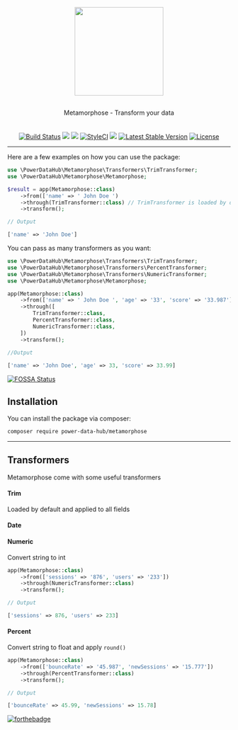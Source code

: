 <p align="center">
    <img width="200" src="https://i.pinimg.com/originals/e0/77/ec/e077ec8846b6cebb114bac4eb63d374e.png">
</p>
<p align="center" style="margin: 30px 0 35px;">Metamorphose - Transform your data</p>
<p align="center">
  <a href='https://semaphoreci.com/edbizarro/metamorphose'> <img src='https://semaphoreci.com/api/v1/edbizarro/metamorphose/branches/master/badge.svg' alt='Build Status'></a>
  <a href="https://codeclimate.com/github/edbizarro/metamorphose/test_coverage"><img src="https://api.codeclimate.com/v1/badges/25524f733a23fb514c5c/test_coverage" /></a>
<a href="https://app.fossa.io/projects/git%2Bgithub.com%2Fedbizarro%2Fmetamorphose?ref=badge_shield" alt="FOSSA Status"><img src="https://app.fossa.io/api/projects/git%2Bgithub.com%2Fedbizarro%2Fmetamorphose.svg?type=shield"/></a>
  <a href="https://styleci.io/repos/129276226"><img src="https://styleci.io/repos/129276226/shield?branch=master" alt="StyleCI"></a>  
  <a href="https://codeclimate.com/github/edbizarro/metamorphose/maintainability"><img src="https://api.codeclimate.com/v1/badges/25524f733a23fb514c5c/maintainability" /></a>
  <a href="https://packagist.org/packages/power-data-hub/metamorphose"><img src="https://poser.pugx.org/power-data-hub/metamorphose/v/stable.svg" alt="Latest Stable Version"></a>
  <a href="https://packagist.org/packages/power-data-hub/metamorphose"><img src="https://poser.pugx.org/power-data-hub/metamorphose/license.svg" alt="License"></a>
</p>

---

Here are a few examples on how you can use the package:

```php
use \PowerDataHub\Metamorphose\Transformers\TrimTransformer;
use \PowerDataHub\Metamorphose\Metamorphose;

$result = app(Metamorphose::class)
    ->from(['name' => ' John Doe ')
    ->through(TrimTransformer::class) // TrimTransformer is loaded by default, you can safely omit this line
    ->transform();

// Output

['name' => 'John Doe']
```

You can pass as many transformers as you want:


```php
use \PowerDataHub\Metamorphose\Transformers\TrimTransformer;
use \PowerDataHub\Metamorphose\Transformers\PercentTransformer;
use \PowerDataHub\Metamorphose\Transformers\NumericTransformer;
use \PowerDataHub\Metamorphose\Metamorphose;

app(Metamorphose::class)
    ->from(['name' => ' John Doe ', 'age' => '33', 'score' => '33.987'])
    ->through([
        TrimTransformer::class,
        PercentTransformer::class,        
        NumericTransformer::class,
    ])
    ->transform();
    
//Output

['name' => 'John Doe', 'age' => 33, 'score' => 33.99]
```




[![FOSSA Status](https://app.fossa.io/api/projects/git%2Bgithub.com%2Fedbizarro%2Fmetamorphose.svg?type=large)](https://app.fossa.io/projects/git%2Bgithub.com%2Fedbizarro%2Fmetamorphose?ref=badge_large)

## Installation

You can install the package via composer:

``` bash
composer require power-data-hub/metamorphose
```

---

## Transformers

Metamorphose come with some useful transformers

#### Trim

Loaded by default and applied to all fields

#### Date

#### Numeric

Convert string to int

```php
app(Metamorphose::class)
    ->from(['sessions' => '876', 'users' => '233'])
    ->through(NumericTransformer::class)
    ->transform();

// Output

['sessions' => 876, 'users' => 233]
```

#### Percent 

Convert string to float and apply `round()`

```php
app(Metamorphose::class)
    ->from(['bounceRate' => '45.987', 'newSessions' => '15.777'])
    ->through(PercentTransformer::class)
    ->transform();

// Output

['bounceRate' => 45.99, 'newSessions' => 15.78]
```

[![forthebadge](http://forthebadge.com/images/badges/contains-cat-gifs.svg)](http://forthebadge.com)
